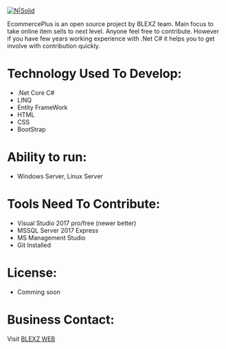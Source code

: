 [![N|Solid](https://www.blexz.com/static/EcommercePlus_logo.png)](https://www.blexz.com)

EcommercePlus is an open source project by BLEXZ team. Main focus to take online item sells to next level. Anyone feel free to contribute. However if you have few years working experience with .Net C# it helps you to get involve with contribution quickly.

# Technology Used To Develop:
- .Net Core C#
- LINQ
- Entity FrameWork
- HTML
- CSS
- BootStrap

# Ability to run:
- Windows Server, Linux Server

# Tools Need To Contribute:
- Visual Studio 2017 pro/free (newer better)
- MSSQL Server 2017 Express
- MS Management Studio
- Git Installed

# License:
- Comming soon

# Business Contact:
Visit [BLEXZ WEB](https://www.blexz.com)
